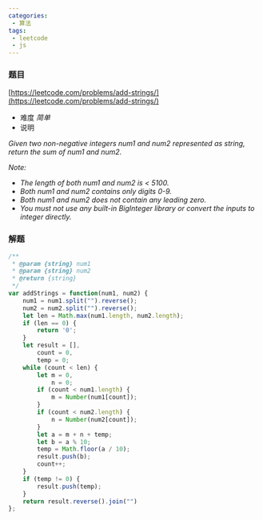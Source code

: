 ```yaml
---
categories:
 - 算法
tags:
 - leetcode
 - js
---
```


### 题目 

 [https://leetcode.com/problems/add-strings/](https://leetcode.com/problems/add-strings/)

 - 难度
 *简单*
 - 说明

*Given two non-negative integers num1 and num2 represented as string, return the sum of num1 and num2.*


 *Note:*
 * *The length of both num1 and num2 is < 5100.*
 * *Both num1 and num2 contains only digits 0-9.*
 * *Both num1 and num2 does not contain any leading zero.*
 * *You must not use any built-in BigInteger library or convert the inputs to integer directly.*

### 解题

``` js
/**
 * @param {string} num1
 * @param {string} num2
 * @return {string}
 */
var addStrings = function(num1, num2) {
    num1 = num1.split("").reverse();
    num2 = num2.split("").reverse();
    let len = Math.max(num1.length, num2.length);
    if (len == 0) {
        return '0';
    }
    let result = [],
        count = 0,
        temp = 0;
    while (count < len) {
        let m = 0,
            n = 0;
        if (count < num1.length) {
            m = Number(num1[count]);
        }
        if (count < num2.length) {
            n = Number(num2[count]);
        }
        let a = m + n + temp;
        let b = a % 10;
        temp = Math.floor(a / 10);
        result.push(b);
        count++;
    }
    if (temp != 0) {
        result.push(temp);
    }
    return result.reverse().join("")
};
```
